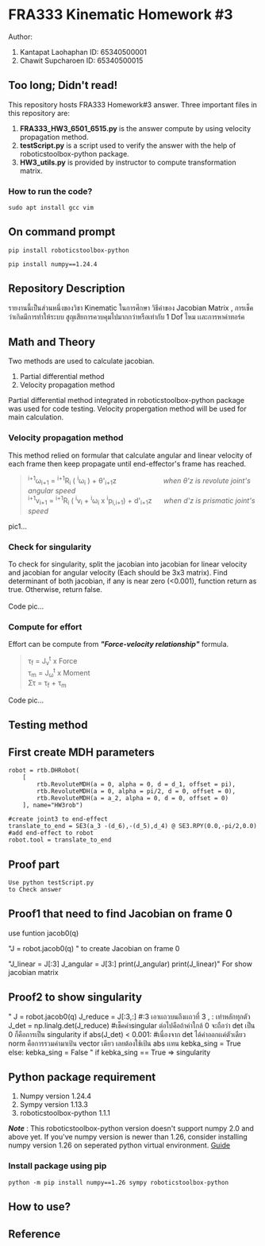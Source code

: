 # FRA333 Kinematic Homework #3
Author:
1. Kantapat Laohaphan ID: 65340500001
2. Chawit Supcharoen ID: 65340500015

## Too long; Didn't read!
This repository hosts FRA333 Homework#3 answer. Three important files in this repository are:

1. **FRA333_HW3_6501_6515.py** is the answer compute by using velocity propagation method.
2. **testScript.py** is a script used to verify the answer with the help of roboticstoolbox-python package.
3. **HW3_utils.py** is provided by instructor to compute transformation matrix.

### How to run the code?
```
sudo apt install gcc vim
```
## On command prompt
```
pip install roboticstoolbox-python

pip install numpy==1.24.4
```


## Repository Description
รายงานนี้เป็นส่วนหนึ่งของวิชา Kinematic ในการศึกษา วิธีค่าของ Jacobian Matrix , การเช็คว่าเกิดมีการทำให้ระบบ สูญเสียการควบคุมไปมากกว่าหรือเท่ากับ 1 Dof ไหม เเละการหาค่าทอร์ค 


## Math and Theory
Two methods are used to calculate jacobian.
1. Partial differential method
2. Velocity propagation method

Partial differential method integrated in roboticstoolbox-python package was used for code testing. Velocity propergation method will be used for main calculation.

### Velocity propagation method
This method relied on formular that calculate angular and linear velocity of each frame then keep propagate until end-effector's frame has reached.

> <sup>i+1</sup>ω<sub>i+1</sub> = <sup>i+1</sup>R<sub>i</sub> ( <sup>i</sup>ω<sub>i</sub> ) + θ'<sub>i+1</sub>z &nbsp;&nbsp;&nbsp;&nbsp;&nbsp;&nbsp;&nbsp;&nbsp;&nbsp;&nbsp;&nbsp;&nbsp;&nbsp;&nbsp;&nbsp;&nbsp;&nbsp;&nbsp;&nbsp;&nbsp;&nbsp;&nbsp;&nbsp;*when θ'z is revolute joint's angular speed*\
> <sup>i+1</sup>v<sub>i+1</sub> = <sup>i+1</sup>R<sub>i</sub> ( <sup>i</sup>v<sub>i</sub> + <sup>i</sup>ω<sub>i</sub> x <sup>i</sup>p<sub>i,i+1</sub>) + d'<sub>i+1</sub>z &nbsp;&nbsp;&nbsp;&nbsp;&nbsp;*when d'z is prismatic joint's speed*

pic1\...

### Check for singularity
To check for singularity, split the jacobian into jacobian for linear velocity and jacobian for angular velocity (Each should be 3x3 matrix). Find determinant of both jacobian, if any is near zero (<0.001), function return as true. Otherwise, return false.\
\
Code pic...

### Compute for effort
Effort can be compute from ***"Force-velocity relationship"*** formula.

> τ<sub>f</sub> = J<sub>v</sub><sup>t</sup> x Force\
> τ<sub>m</sub> = J<sub>ω</sub><sup>t</sup> x Moment\
> Στ = τ<sub>f</sub> +  τ<sub>m</sub>

Code pic...

## Testing method
## First create MDH parameters
```
robot = rtb.DHRobot(
    [
        rtb.RevoluteMDH(a = 0, alpha = 0, d = d_1, offset = pi),
        rtb.RevoluteMDH(a = 0, alpha = pi/2, d = 0, offset = 0),
        rtb.RevoluteMDH(a = a_2, alpha = 0, d = 0, offset = 0)
    ], name="HW3rob")

#create joint3 to end-effect
translate_to_end = SE3(a_3 -(d_6),-(d_5),d_4) @ SE3.RPY(0.0,-pi/2,0.0)
#add end-effect to robot
robot.tool = translate_to_end
```
## Proof part
``` 
Use python testScript.py
to Check answer
```

## Proof1 that need to find Jacobian on frame 0
use funtion jacob0(q)

"J = robot.jacob0(q) " to create Jacobian on frame 0



"J_linear = J[:3]
J_angular = J[3:]
print(J_angular)
print(J_linear)" For show jacobian matrix

## Proof2 to show singularity
"
J = robot.jacob0(q) 
J_reduce = J[:3,:] #:3 เอาเเถวบนถึงเเถวที่ 3 , : เท่าหลักทุกตัว
J_det = np.linalg.det(J_reduce)  #เช็คค่าsingular ต่อไปคือถ้าค่าใกล้ 0 จะถือว่า det เป็น 0 ก็คือการเป็น singularity
if abs(J_det) < 0.001: #เนื่องจาก det ได้ค่าออกเเค่ตัวเดียว norm คือการรวมค่ามาเป้น vector เดียว เลยต้องใช้เป้น abs เเทน
    kebka_sing = True
else:
    kebka_sing = False
"
if kebka_sing == True => singularity


## Python package requirement 
1. Numpy version 1.24.4
2. Sympy version 1.13.3
3. roboticstoolbox-python 1.1.1 

***Note*** : This roboticstoolbox-python version doesn't support numpy 2.0 and above yet. If you've numpy version is newer than 1.26, consider installing numpy version 1.26 on seperated python virtual environment. [Guide](https://docs.python.org/3/library/venv.html)

### Install package using pip
```
python -m pip install numpy==1.26 sympy roboticstoolbox-python
```



## How to use?



## Reference

